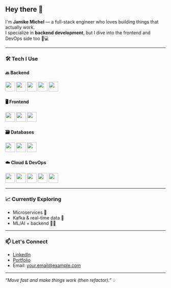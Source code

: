 ## Hey there 👋

I'm **Jamike Michel** — a full-stack engineer who loves building things that actually work.  
I specialize in **backend development**, but I dive into the frontend and DevOps side too 🧠💻

---

### 🛠️ Tech I Use

#### 🔙 Backend
<img src="https://cdn.jsdelivr.net/gh/devicons/devicon/icons/dot-net/dot-net-original.svg" width="30"/> 
<img src="https://cdn.jsdelivr.net/gh/devicons/devicon/icons/python/python-original.svg" width="30"/>
<img src="https://cdn.jsdelivr.net/gh/devicons/devicon/icons/django/django-plain.svg" width="30"/>
<img src="https://cdn.jsdelivr.net/gh/devicons/devicon/icons/fastapi/fastapi-original.svg" width="30"/>
<img src="https://cdn.jsdelivr.net/gh/devicons/devicon/icons/go/go-original.svg" width="30"/>

#### 🖥️ Frontend
<img src="https://cdn.jsdelivr.net/gh/devicons/devicon/icons/react/react-original.svg" width="30"/>
<img src="https://cdn.jsdelivr.net/gh/devicons/devicon/icons/nextjs/nextjs-line.svg" width="30" />
<img src="https://cdn.jsdelivr.net/gh/devicons/devicon/icons/flutter/flutter-original.svg" width="30"/>

#### 🗃️ Databases
<img src="https://cdn.jsdelivr.net/gh/devicons/devicon/icons/postgresql/postgresql-original.svg" width="30"/>
<img src="https://cdn.jsdelivr.net/gh/devicons/devicon/icons/mysql/mysql-original.svg" width="30"/>
<img src="https://cdn.jsdelivr.net/gh/devicons/devicon/icons/microsoftsqlserver/microsoftsqlserver-plain.svg" width="30"/>

#### ☁️ Cloud & DevOps
<img src="https://cdn.jsdelivr.net/gh/devicons/devicon/icons/amazonwebservices/amazonwebservices-original.svg" width="30"/>
<img src="https://cdn.jsdelivr.net/gh/devicons/devicon/icons/azure/azure-original.svg" width="30"/>
<img src="https://cdn.jsdelivr.net/gh/devicons/devicon/icons/docker/docker-original.svg" width="30"/>
<img src="https://cdn.jsdelivr.net/gh/devicons/devicon/icons/git/git-original.svg" width="30"/>
<img src="https://cdn.jsdelivr.net/gh/devicons/devicon/icons/github/github-original.svg" width="30"/>

---

### 📈 Currently Exploring
- Microservices 🧱  
- Kafka & real-time data 🔄  
- ML/AI + backend 🔬🤖  

---

### 📫 Let's Connect

- [LinkedIn](https://linkedin.com/in/YOUR-LINK)  
- [Portfolio](https://your-portfolio-link.com)  
- Email: your.email@example.com

---

_“Move fast and make things work (then refactor).”_ 💡
